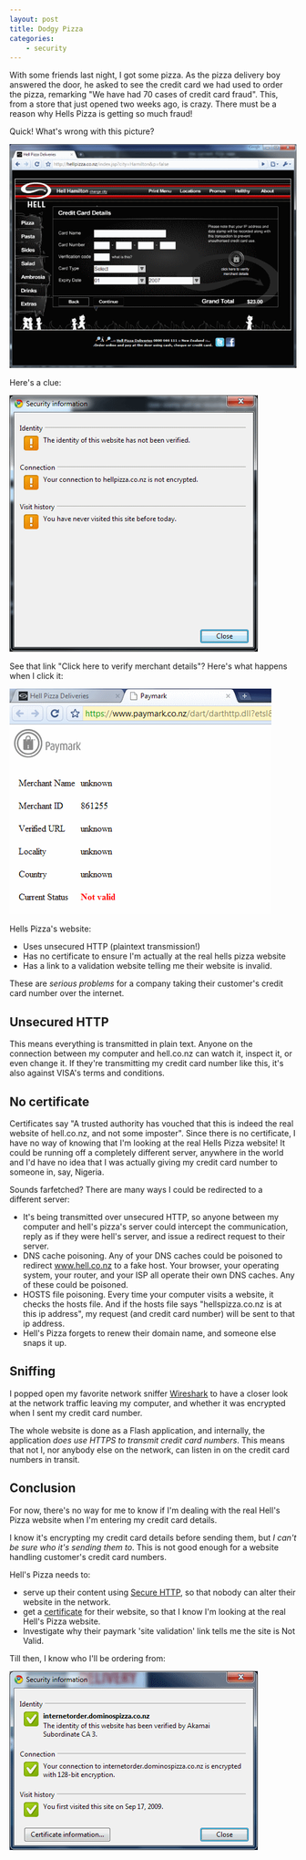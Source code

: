 ```yaml
---
layout: post
title: Dodgy Pizza
categories:
    - security
---
```


With some friends last night, I got some pizza. As the pizza delivery boy
answered the door, he asked to see the credit card we had used to order the
pizza, remarking "We have had 70 cases of credit card fraud". This, from a
store that just opened two weeks ago, is crazy. There must be a reason why
Hells Pizza is getting so much fraud!

Quick! What's wrong with this picture?

[![Hells Pizza asking for credit card number on unsecured page](/images/hells.png)](www.hell.co.nz)

Here's a clue:

![Google chrome website information](/images/chromeinfo.png)

See that link "Click here to verify merchant details"? Here's what happens when
I click it:

![Invalid website](/images/paymark.png)

Hells Pizza's website:

* Uses unsecured HTTP (plaintext transmission!)
* Has no certificate to ensure I'm actually at the real hells pizza website
* Has a link to a validation website telling me their website is invalid.

These are *serious problems* for a company taking their customer's credit card
number over the internet.

Unsecured HTTP
--------------

This means everything is transmitted in plain text. Anyone on the connection
between my computer and hell.co.nz can watch it, inspect it, or even change it.
If they're transmitting my credit card number like this, it's also against
VISA's terms and conditions.

No certificate
--------------

Certificates say "A trusted authority has vouched that this is indeed the real
website of hell.co.nz, and not some imposter". Since there is no certificate, I
have no way of knowing that I'm looking at the real Hells Pizza website! 
It could be running off a completely different server, anywhere in the world
and I'd have no idea that I was actually giving my credit card number to
someone in, say, Nigeria.

Sounds farfetched? There are many ways I could be redirected to a different server:

* It's being transmitted over unsecured HTTP, so anyone between my computer and 
  hell's pizza's server could intercept the communication, reply as if they
  were hell's server, and issue a redirect request to their server.
* DNS cache poisoning. Any of your DNS caches could be poisoned to redirect 
  www.hell.co.nz to a fake host. Your browser, your operating system, your
  router, and your ISP all operate their own DNS caches. Any of these could be
  poisoned.
* HOSTS file poisoning. Every time your computer visits a website, it checks the 
  hosts file. And if the hosts file says "hellspizza.co.nz is at this ip
  address", my request (and credit card number) will be sent to that ip
  address.
* Hell's Pizza forgets to renew their domain name, and someone else snaps it up.

Sniffing
--------

I popped open my favorite network sniffer
[Wireshark](/images/http://www.wireshark.org) to have a closer look at the
network traffic leaving my computer, and whether it was encrypted when I sent
my credit card number.

The whole website is done as a Flash application, and internally, the
application *does use HTTPS to transmit credit card numbers*. This means that
not I, nor anybody else on the network, can listen in on the credit card
numbers in transit.

Conclusion
----------

For now, there's no way for me to know if I'm dealing with the real Hell's
Pizza website when I'm entering my credit card details.

I know it's encrypting my credit card details before sending them, but *I can't
be sure who it's sending them to*. This is not good enough for a website
handling customer's credit card numbers.

Hell's Pizza needs to: 

* serve up their content using 
  [Secure HTTP](http://en.wikipedia.org/wiki/HTTPS),
  so that nobody can alter their website in the network.
* get a [certificate](http://www.verisign.com/) for their website, so that I 
  know I'm looking at the real Hell's Pizza website.
* Investigate why their paymark 'site validation' link tells me the site is Not
  Valid.

Till then, I know who I'll be ordering from:

![Dominos Pizza Certificate](/images/dominos.png)
